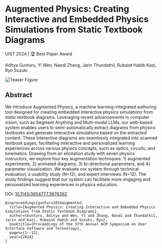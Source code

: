 # Augmented Physics: Creating Interactive and Embedded Physics Simulations from Static Textbook Diagrams
UIST 2024 | 🏆 Best Paper Award

Aditya Gunturu, Yi Wen, Nandi Zhang, Jarin Thundathil, Rubaiat Habib Kazi, Ryo Suzuki

![Teaser Figure](/AGPTeaser.png)

## Abstract
We introduce Augmented Physics, a machine learning-integrated authoring tool designed for creating embedded interactive physics simulations from static textbook diagrams. Leveraging recent advancements in computer vision, such as Segment Anything and Multi-modal LLMs, our web-based system enables users to semi-automatically extract diagrams from physics textbooks and generate interactive simulations based on the extracted content. These interactive diagrams are seamlessly integrated into scanned textbook pages, facilitating interactive and personalized learning experiences across various physics concepts, such as optics, circuits, and kinematics. Drawing from an elicitation study with seven physics instructors, we explore four key augmentation techniques: 1) augmented experiments, 2) animated diagrams, 3) bi-directional parameters, and 4) parameter visualization. We evaluate our system through technical evaluation, a usability study (N=12), and expert interviews (N=12). The study findings suggest that our system can facilitate more engaging and personalized learning experiences in physics education.

DOI: [10.1145/3654777.3676392](https://dl.acm.org/doi/abs/10.1145/3654777.3676392?casa_token=IR8Ga54XCoYAAAAA:40ScEDuOZPn64ApTaMihwom1rzs-ylQYLpvRfiPGldosE-m48FyBL8fBXSjuaWpSFnk6xCzUC4Pj)

``` Use this to cite our paper
@inproceedings{gunturu2024augmented,
  title={Augmented Physics: Creating Interactive and Embedded Physics Simulations from Static Textbook Diagrams},
  author={Gunturu, Aditya and Wen, Yi and Zhang, Nandi and Thundathil, Jarin and Kazi, Rubaiat Habib and Suzuki, Ryo},
  booktitle={Proceedings of the 37th Annual ACM Symposium on User Interface Software and Technology},
  pages={1--12},
  year={2024}
}
```
